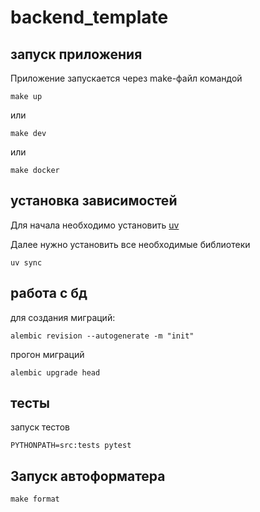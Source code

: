 # backend_template

## запуск приложения

Приложение запускается через make-файл командой

```shell
make up
```

или

```shell
make dev
```

или

```shell
make docker
```

## установка зависимостей

Для начала необходимо установить [uv](https://docs.astral.sh/uv/getting-started/installation/)

Далее нужно установить все необходимые библиотеки

```shell
uv sync
```

## работа с бд

для создания миграций:

```shell
alembic revision --autogenerate -m "init"
```

прогон миграций

```shell
alembic upgrade head
```

## тесты

запуск тестов

```shell
PYTHONPATH=src:tests pytest
```

## Запуск автоформатера

```shell
make format
```
